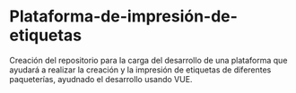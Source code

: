 # Plataforma-de-impresión-de-etiquetas
Creación del repositorio para la carga del desarrollo de una plataforma que ayudará a realizar la creación y la impresión de etiquetas de diferentes paqueterías, ayudnado el desarrollo usando VUE.
